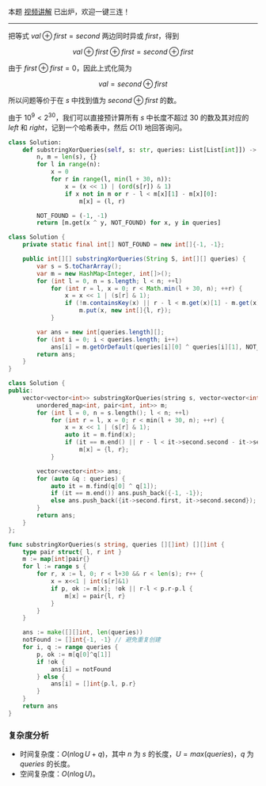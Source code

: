 本题 [视频讲解](https://www.bilibili.com/video/BV1GY411i7RP/) 已出炉，欢迎一键三连！

---

把等式 $\textit{val} \oplus \textit{first} = \textit{second}$ 两边同时异或 $\textit{first}$，得到

$$
\textit{val} \oplus \textit{first} \oplus \textit{first} = \textit{second} \oplus \textit{first}
$$

由于 $\textit{first} \oplus \textit{first} = 0$，因此上式化简为

$$
\textit{val} = \textit{second}\oplus \textit{first}
$$

所以问题等价于在 $s$ 中找到值为 $\textit{second}\oplus \textit{first}$ 的数。

由于 $10^9<2^{30}$，我们可以直接预计算所有 $s$ 中长度不超过 $30$ 的数及其对应的 $\textit{left}$ 和 $\textit{right}$，记到一个哈希表中，然后 $O(1)$ 地回答询问。

```py [sol1-Python3]
class Solution:
    def substringXorQueries(self, s: str, queries: List[List[int]]) -> List[List[int]]:
        n, m = len(s), {}
        for l in range(n):
            x = 0
            for r in range(l, min(l + 30, n)):
                x = (x << 1) | (ord(s[r]) & 1)
                if x not in m or r - l < m[x][1] - m[x][0]:
                    m[x] = (l, r)

        NOT_FOUND = (-1, -1)
        return [m.get(x ^ y, NOT_FOUND) for x, y in queries]
```

```java [sol1-Java]
class Solution {
    private static final int[] NOT_FOUND = new int[]{-1, -1};

    public int[][] substringXorQueries(String S, int[][] queries) {
        var s = S.toCharArray();
        var m = new HashMap<Integer, int[]>();
        for (int l = 0, n = s.length; l < n; ++l)
            for (int r = l, x = 0; r < Math.min(l + 30, n); ++r) {
                x = x << 1 | (s[r] & 1);
                if (!m.containsKey(x) || r - l < m.get(x)[1] - m.get(x)[0])
                    m.put(x, new int[]{l, r});
            }

        var ans = new int[queries.length][];
        for (int i = 0; i < queries.length; i++)
            ans[i] = m.getOrDefault(queries[i][0] ^ queries[i][1], NOT_FOUND);
        return ans;
    }
}
```

```cpp [sol1-C++]
class Solution {
public:
    vector<vector<int>> substringXorQueries(string s, vector<vector<int>> &queries) {
        unordered_map<int, pair<int, int>> m;
        for (int l = 0, n = s.length(); l < n; ++l)
            for (int r = l, x = 0; r < min(l + 30, n); ++r) {
                x = x << 1 | (s[r] & 1);
                auto it = m.find(x);
                if (it == m.end() || r - l < it->second.second - it->second.first)
                    m[x] = {l, r};
            }

        vector<vector<int>> ans;
        for (auto &q : queries) {
            auto it = m.find(q[0] ^ q[1]);
            if (it == m.end()) ans.push_back({-1, -1});
            else ans.push_back({it->second.first, it->second.second});
        }
        return ans;
    }
};
```

```go [sol1-Go]
func substringXorQueries(s string, queries [][]int) [][]int {
	type pair struct{ l, r int }
	m := map[int]pair{}
	for l := range s {
		for r, x := l, 0; r < l+30 && r < len(s); r++ {
			x = x<<1 | int(s[r]&1)
			if p, ok := m[x]; !ok || r-l < p.r-p.l {
				m[x] = pair{l, r}
			}
		}
	}

	ans := make([][]int, len(queries))
	notFound := []int{-1, -1} // 避免重复创建
	for i, q := range queries {
		p, ok := m[q[0]^q[1]]
		if !ok {
			ans[i] = notFound
		} else {
			ans[i] = []int{p.l, p.r}
		}
	}
	return ans
}
```

### 复杂度分析

- 时间复杂度：$O(n\log U + q)$，其中 $n$ 为 $s$ 的长度，$U=max(\textit{queries})$，$q$ 为 $\textit{queries}$ 的长度。
- 空间复杂度：$O(n\log U)$。
